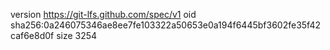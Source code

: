 version https://git-lfs.github.com/spec/v1
oid sha256:0a246075346ae8ee7fe103322a50653e0a194f6445bf3602fe35f42caf6e8d0f
size 3254

